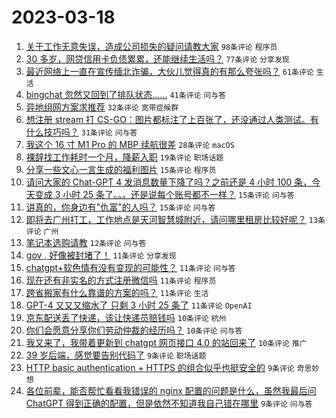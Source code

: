 # 2023-03-18

1. [关于工作无意失误，造成公司损失的疑问请教大家](https://www.v2ex.com/t/925018) `98条评论` `程序员`
1. [30 多岁，网贷信用卡负债累累，还能继续生活吗？](https://www.v2ex.com/t/925061) `77条评论` `分享发现`
1. [最近网络上一直在宣传缅北诈骗，大伙儿觉得真的有那么夸张吗？](https://www.v2ex.com/t/925015) `61条评论` `生活`
1. [bingchat 忽然又回到了排队状态……](https://www.v2ex.com/t/925024) `41条评论` `问与答`
1. [异地组网方案求推荐](https://www.v2ex.com/t/925039) `32条评论` `宽带症候群`
1. [想注册 stream 打 CS-GO：图片都标注了上百张了，还没通过人类测试。有什么技巧吗？](https://www.v2ex.com/t/925037) `31条评论` `问与答`
1. [我这个 16 寸 M1 Pro 的 MBP 续航很差](https://www.v2ex.com/t/925060) `28条评论` `macOS`
1. [裸辞找工作耗时一个月，降薪入职](https://www.v2ex.com/t/925085) `19条评论` `职场话题`
1. [分享一些文心一言生成的福利图片](https://www.v2ex.com/t/925105) `15条评论` `程序员`
1. [请问大家的 Chat-GPT 4 发消息数量下降了吗？之前还是 4 小时 100 条，今天变成 3 小时 25 条了。。。还是说每个账号都不一样？](https://www.v2ex.com/t/925017) `15条评论` `问与答`
1. [讲真的，你身边有"仇富"的人吗？](https://www.v2ex.com/t/925011) `15条评论` `问与答`
1. [即将去广州打工，工作地点是天河智慧城附近，请问哪里租房比较好呢？](https://www.v2ex.com/t/925030) `13条评论` `广州`
1. [笔记本选购请教](https://www.v2ex.com/t/925049) `12条评论` `问与答`
1. [gov , 好像被封堵了！](https://www.v2ex.com/t/925124) `11条评论` `分享发现`
1. [chatgpt+软色情有没有变现的可能性？](https://www.v2ex.com/t/925104) `11条评论` `问与答`
1. [现在还有非实名的方式注册微信吗](https://www.v2ex.com/t/925088) `11条评论` `程序员`
1. [跨省搬家有什么靠谱的方案的吗？](https://www.v2ex.com/t/925040) `11条评论` `生活`
1. [GPT-4 又又又缩水了 只剩 3 小时 25 条了](https://www.v2ex.com/t/925033) `11条评论` `OpenAI`
1. [京东配送丢了快递，该让快递员赔钱吗](https://www.v2ex.com/t/925153) `10条评论` `杭州`
1. [你们会愿意分享你们劳动仲裁的经历吗？](https://www.v2ex.com/t/925059) `10条评论` `问与答`
1. [我又来了，我带着更新到 chatgpt 网页接口 4.0 的站回来了](https://www.v2ex.com/t/925022) `10条评论` `推广`
1. [39 岁后端，感觉要告别代码了](https://www.v2ex.com/t/925138) `9条评论` `职场话题`
1. [HTTP basic authentication + HTTPS 的组合似乎也挺安全的](https://www.v2ex.com/t/925126) `9条评论` `奇思妙想`
1. [各位前辈，能否帮忙看看我错误的 nginx 配置的问题是什么，虽然我最后问 ChatGPT 得到正确的配置，但是依然不知道我自己错在哪里](https://www.v2ex.com/t/925099) `9条评论` `问与答`
